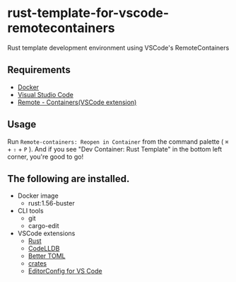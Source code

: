 # rust-template-for-vscode-remotecontainers

Rust template development environment using VSCode's RemoteContainers

## Requirements

- [Docker](https://www.docker.com/)
- [Visual Studio Code](https://azure.microsoft.com/ja-jp/products/visual-studio-code/)
- [Remote - Containers(VSCode extension)](https://marketplace.visualstudio.com/items?itemName=ms-vscode-remote.remote-containers)

## Usage

Run `Remote-containers: Reopen in Container` from the command palette ( `⌘` + `⇧` + `P` ).
And if you see "Dev Container: Rust Template" in the bottom left corner, you're good to go!

## The following are installed.

- Docker image
    - rust:1.56-buster
- CLI tools
    - git
    - cargo-edit
- VSCode extensions
    - [Rust](https://marketplace.visualstudio.com/items?itemName=rust-lang.rust)
    - [CodeLLDB](https://marketplace.visualstudio.com/items?itemName=vadimcn.vscode-lldb)
    - [Better TOML](https://marketplace.visualstudio.com/items?itemName=bungcip.better-toml)
    - [crates](https://marketplace.visualstudio.com/items?itemName=serayuzgur.crates)
    - [EditorConfig for VS Code](https://marketplace.visualstudio.com/items?itemName=EditorConfig.EditorConfig)

